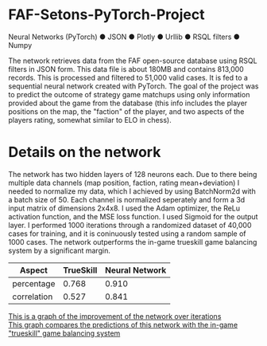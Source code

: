 # FAF-Setons-PyTorch-Project
Neural Networks (PyTorch) ● JSON ● Plotly ● Urllib ● RSQL filters ● Numpy


The network retrieves data from the FAF open-source database using RSQL filters in JSON form. This data file is about 180MB and contains 813,000 records. This is processed and filtered to 51,000 valid cases. It is fed to a sequential neural network created with PyTorch. The goal of the project was to predict the outcome of strategy game matchups using only information provided about the game from the database (this info includes the player positions on the map, the "faction" of the player, and two aspects of the players rating, somewhat similar to ELO in chess). 

# Details on the network
The network has two hidden layers of 128 neurons each. Due to there being multiple data channels (map position, faction, rating mean+deviation) I needed to normalize my data, which I achieved by using BatchNorm2d with a batch size of 50. Each channel is normalized seperately and form a 3d input matrix of dimensions 2x4x8. I used the Adam optimizer, the ReLu activation function, and the MSE loss function. I used Sigmoid for the output layer. I performed 1000 iterations through a randomized dataset of 40,000 cases for training, and it is coninuously tested using a random sample of 1000 cases. The network outperforms the in-game trueskill game balancing system by a significant margin.  

| Aspect      | TrueSkill | Neural Network |
| ----------- | --------- | -------------- |
| percentage  | 0.768     | 0.910          |
| correlation | 0.527     | 0.841          |


                          
[This is a graph of the improvement of the network over iterations](https://plot.ly/~bsse/31)  
[This graph compares the predictions of this network with the in-game "trueskill" game balancing system](https://plot.ly/~bsse/29)